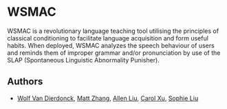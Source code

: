 # WSMAC
WSMAC is a revolutionary language teaching tool utilising the principles of classical conditioning to facilitate language acquisition and form useful habits. When deployed, WSMAC analyzes the speech behaviour of users and reminds them of improper grammar and/or pronunciation by use of the SLAP (Spontaneous Linguistic Abnormality Punisher). 

## Authors
- [Wolf Van Dierdonck](https://github.com/WolfDierdonck), [Matt Zhang](https://github.com/mzhang), [Allen Liu](https://github.com/AltheFlyer), [Carol Xu](https://github.com/Carolx715), [Sophie Liu](https://github.com/midnightingale)

